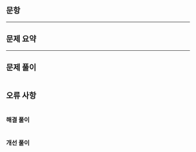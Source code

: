 ## 문항
[]()

---
## 문제 요약

---
## 문제 풀이
```python

```

## 오류 사항
```bash

```

### 해결 풀이
```python

```

### 개선 풀이
```python

```